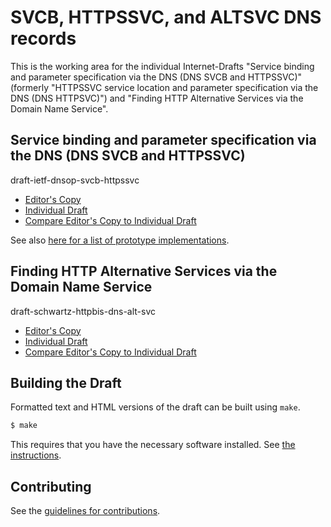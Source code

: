 #  SVCB, HTTPSSVC, and ALTSVC DNS records

This is the working area for the individual Internet-Drafts "Service binding and parameter specification via the DNS (DNS SVCB and HTTPSSVC)" (formerly "HTTPSSVC service location and parameter specification via the DNS (DNS HTTPSVC)") and "Finding HTTP Alternative Services via the Domain Name Service".

## Service binding and parameter specification via the DNS (DNS SVCB and HTTPSSVC)

draft-ietf-dnsop-svcb-httpssvc

* [Editor's Copy](https://MikeBishop.github.io/dns-alt-svc/#go.draft-ietf-dnsop-svcb-httpssvc-latest.html)
* [Individual Draft](https://datatracker.ietf.org/doc/draft-ietf-dnsop-svcb-httpssvc/)
* [Compare Editor's Copy to Individual Draft](https://MikeBishop.github.io/dns-alt-svc/#go.draft-ietf-dnsop-svcb-httpssvc-latest.diff)

See also [here for a list of prototype implementations](httpssvc-implementations.md).

## Finding HTTP Alternative Services via the Domain Name Service

draft-schwartz-httpbis-dns-alt-svc

* [Editor's Copy](https://MikeBishop.github.io/dns-alt-svc/#go.draft-schwartz-httpbis-dns-alt-svc-latest.html)
* [Individual Draft](https://tools.ietf.org/html/draft-schwartz-httpbis-dns-alt-svc-latest)
* [Compare Editor's Copy to Individual Draft](https://MikeBishop.github.io/dns-alt-svc/#go.draft-schwartz-httpbis-dns-alt-svc-latest.diff)

## Building the Draft

Formatted text and HTML versions of the draft can be built using `make`.

```sh
$ make
```

This requires that you have the necessary software installed.  See
[the instructions](https://github.com/martinthomson/i-d-template/blob/master/doc/SETUP.md).


## Contributing

See the
[guidelines for contributions](https://github.com/MikeBishop/dns-alt-svc/blob/master/CONTRIBUTING.md).

